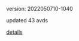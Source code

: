 version: 2022050710-1040

updated 43 avds

[details](https://github.com/0x74f917491bfa7ebfa379/ali_avd_db/blob/master/change_log/2022/05/07/10/1040.txt)